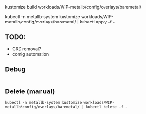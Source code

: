 kustomize build workloads/WIP-metallb/config/overlays/baremetal/

kubectl -n metallb-system kustomize workloads/WIP-metallb/config/overlays/baremetal/ | kubectl apply -f -

## TODO:

- CRD removal?
- config automation

## Debug

```

```

## Delete (manual)

```
kubectl -n metallb-system kustomize workloads/WIP-metallb/config/overlays/baremetal/ | kubectl delete -f -
```
